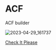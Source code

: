 # ACF
ACF builder


![2023-04-29_161737](https://user-images.githubusercontent.com/24665327/235298509-9ba15242-9e46-49fc-a107-024e5bbca233.png)



<a href="https://dev-arindam-roy.github.io/acf/index.html">Check It Please</a>
